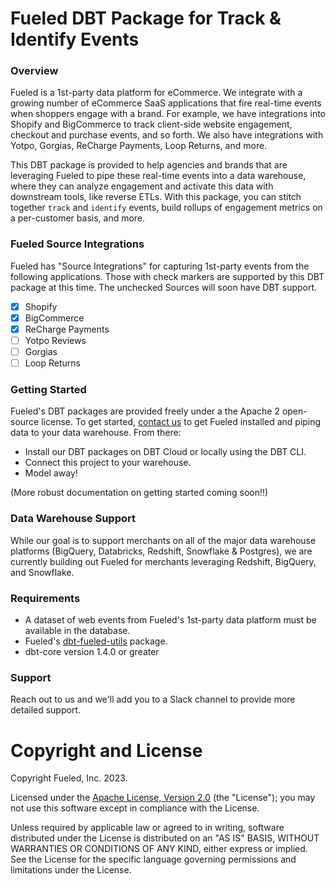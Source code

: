 # Fueled DBT Package for Track & Identify Events

### Overview

Fueled is a 1st-party data platform for eCommerce. We integrate with a growing number of eCommerce SaaS applications that fire real-time
events when shoppers engage with a brand. For example, we have integrations into Shopify and BigCommerce to track client-side website engagement,
checkout and purchase events, and so forth. We also have integrations with Yotpo, Gorgias, ReCharge Payments, Loop Returns, and more.

This DBT package is provided to help agencies and brands that are leveraging Fueled to pipe these real-time events into a data warehouse, where they
can analyze engagement and activate this data with downstream tools, like reverse ETLs. With this package, you can stitch together `track` and `identify`
events, build rollups of engagement metrics on a per-customer basis, and more.

### Fueled Source Integrations

Fueled has "Source Integrations" for capturing 1st-party events from the following applications. Those with check markers are supported by this DBT
package at this time. The unchecked Sources will soon have DBT support.

- [x] Shopify
- [x] BigCommerce
- [x] ReCharge Payments
- [ ] Yotpo Reviews
- [ ] Gorgias
- [ ] Loop Returns

### Getting Started

Fueled's DBT packages are provided freely under a the Apache 2 open-source license. To get started, [contact us](https://fueled.io/sign-up) to get
Fueled installed and piping data to your data warehouse. From there:

- Install our DBT packages on DBT Cloud or locally using the DBT CLI.
- Connect this project to your warehouse.
- Model away!

(More robust documentation on getting started coming soon!!)

### Data Warehouse Support

While our goal is to support merchants on all of the major data warehouse platforms (BigQuery, Databricks, Redshift, Snowflake & Postgres), we are
currently building out Fueled for merchants leveraging Redshift, BigQuery, and Snowflake.

### Requirements

- A dataset of web events from Fueled's 1st-party data platform must be available in the database.
- Fueled's [dbt-fueled-utils](https://github.com/fueled-io/dbt-fueled-utils) package.
- dbt-core version 1.4.0 or greater

### Support

Reach out to us and we'll add you to a Slack channel to provide more detailed support.

# Copyright and License

Copyright Fueled, Inc. 2023.

Licensed under the [Apache License, Version 2.0][license] (the "License");
you may not use this software except in compliance with the License.

Unless required by applicable law or agreed to in writing, software
distributed under the License is distributed on an "AS IS" BASIS,
WITHOUT WARRANTIES OR CONDITIONS OF ANY KIND, either express or implied.
See the License for the specific language governing permissions and
limitations under the License.

[license]: http://www.apache.org/licenses/LICENSE-2.0
